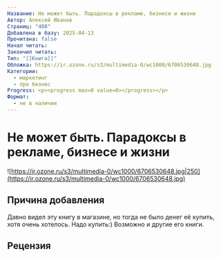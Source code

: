 ```yaml
---
Название: Не может быть. Парадоксы в рекламе, бизнесе и жизни
Автор: Алексей Иванов
Страниц: "408"
Добавлена в базу: 2025-04-13
Прочитана: false
Начал читать: 
Закончил читать: 
Тип: "[[Книга]]"
Обложка: https://ir.ozone.ru/s3/multimedia-0/wc1000/6706530648.jpg
Категории:
  - маркетинг
  - про бизнес
Progress: <p><progress max=0 value=0></progress></p>
Формат:
  - не в наличии
---
```

# Не может быть. Парадоксы в рекламе, бизнесе и жизни

![https://ir.ozone.ru/s3/multimedia-0/wc1000/6706530648.jpg|250](https://ir.ozone.ru/s3/multimedia-0/wc1000/6706530648.jpg)

## Причина добавления

Давно видел эту книгу в магазине, но тогда не было денег её купить, хотя очень хотелось. Надо купить:) Возможно и другие его книги.

## Рецензия